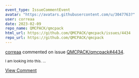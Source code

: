 ```yaml
---
event_type: IssueCommentEvent
avatar: "https://avatars.githubusercontent.com/u/3047763?"
user: correaa
date: 2023-02-09
repo_name: QMCPACK/qmcpack
html_url: https://github.com/QMCPACK/qmcpack/issues/4434
repo_url: https://github.com/QMCPACK/qmcpack
---
```


<a href='https://github.com/correaa' target='_blank'>correaa</a> commented on issue <a href='https://github.com/QMCPACK/qmcpack/issues/4434' target='_blank'>QMCPACK/qmcpack#4434</a>.

<small>I am looking into this. ...</small>

<a href='https://github.com/QMCPACK/qmcpack/issues/4434' target='_blank'>View Comment</a>